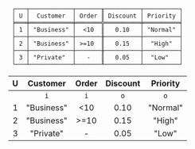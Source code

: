 ```text
 ┌───┬────────────┬───────╥──────────┬──────────┐
 │ U │  Customer  │ Order ║ Discount │ Priority │
 ╞═══╪════════════╪═══════╬══════════╪══════════╡
 │ 1 │ "Business" │  <10  ║   0.10   │ "Normal" │
 ├───┼────────────┼───────╫──────────┼──────────┤
 │ 2 │ "Business" │ >=10  ║   0.15   │  "High"  │
 ├───┼────────────┼───────╫──────────┼──────────┤
 │ 3 │ "Private"  │   -   ║   0.05   │  "Low"   │
 └───┴────────────┴───────╨──────────┴──────────┘
```

| U |  Customer  | Order | Discount | Priority |
|:-:|:----------:|:-----:|:--------:|:--------:|
|   |    `i`     |  `i`  |   `o`    |   `o`    |
| 1 | "Business" |  <10  |   0.10   | "Normal" |
| 2 | "Business" | >=10  |   0.15   |  "High"  |
| 3 | "Private"  |   -   |   0.05   |  "Low"   |
